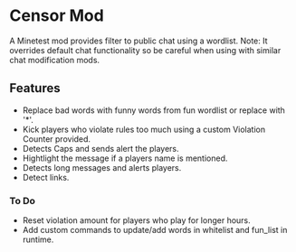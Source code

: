 # Censor Mod 

A Minetest mod provides filter to public chat using a wordlist.
Note: It overrides default chat functionality so be careful when using with similar chat modification mods.

## Features

* Replace bad words with funny words from fun wordlist or replace with '*'.
* Kick players who violate rules too much using a custom Violation Counter provided.
* Detects Caps and sends alert the players.
* Hightlight the message if a players name is mentioned.
* Detects long messages and alerts players.
* Detect links.

### To Do

* Reset violation amount for players who play for longer hours.
* Add custom commands to update/add words in whitelist and fun_list in runtime.
